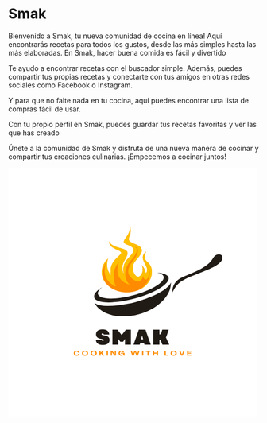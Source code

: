 # Smak

Bienvenido a Smak, tu nueva comunidad de cocina en línea! Aquí encontrarás recetas para todos los gustos, desde las más simples hasta las más elaboradas. En Smak, hacer buena comida es fácil y divertido

Te ayudo a encontrar recetas con el buscador simple. Además, puedes compartir tus propias recetas y conectarte con tus amigos en otras redes sociales como Facebook o Instagram.

Y para que no falte nada en tu cocina, aquí puedes encontrar una lista de compras fácil de usar.

Con tu propio perfil en Smak, puedes guardar tus recetas favoritas y ver las que has creado

Únete a la comunidad de Smak y disfruta de una nueva manera de cocinar y compartir tus creaciones culinarias. ¡Empecemos a cocinar juntos!


![](https://github.com/nikitenkokatya/Smak/blob/master/app/src/main/res/drawable/logo_welcome.png)
